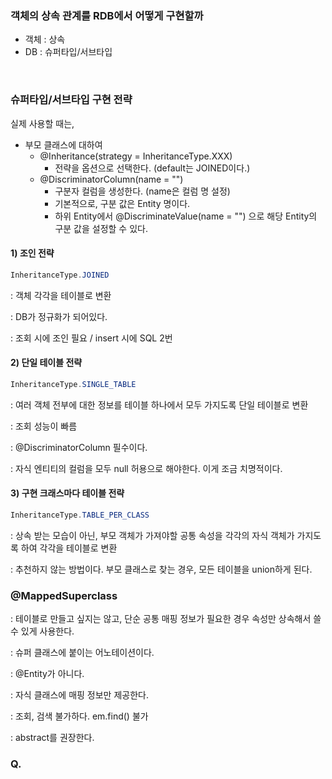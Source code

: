 ### 객체의 상속 관계를 RDB에서 어떻게 구현할까

- 객체 : 상속
- DB : 슈퍼타입/서브타입



<br />

### 슈퍼타입/서브타입 구현 전략

실제 사용할 때는, 

- 부모 클래스에 대하여 
  - @Inheritance(strategy = InheritanceType.XXX)
    - 전략을 옵션으로 선택한다. (default는 JOINED이다.)
  - @DiscriminatorColumn(name = "")
    - 구분자 컬럼을 생성한다. (name은 컬럼 명 설정)
    - 기본적으로, 구분 값은 Entity 명이다.
    - 하위 Entity에서 @DiscriminateValue(name = "") 으로 해당 Entity의 구분 값을 설정할 수 있다.



#### 1) 조인 전략

```java
InheritanceType.JOINED
```

: 객체 각각을 테이블로 변환

: DB가 정규화가 되어있다.

: 조회 시에 조인 필요 / insert 시에 SQL 2번



#### 2) 단일 테이블 전략

```java
InheritanceType.SINGLE_TABLE
```

: 여러 객체 전부에 대한 정보를 테이블 하나에서 모두 가지도록 단일 테이블로 변환

: 조회 성능이 빠름

: @DiscriminatorColumn 필수이다. 

: 자식 엔티티의 컬럼을 모두 null 허용으로 해야한다. 이게 조금 치명적이다.



#### 3) 구현 크래스마다 테이블 전략

```java
InheritanceType.TABLE_PER_CLASS
```

: 상속 받는 모습이 아닌, 부모 객체가 가져야할 공통 속성을 각각의 자식 객체가 가지도록 하여 각각을 테이블로 변환

: 추천하지 않는 방법이다. 부모 클래스로 찾는 경우, 모든 테이블을 union하게 된다.







### @MappedSuperclass

: 테이블로 만들고 싶지는 않고, 단순 공통 매핑 정보가 필요한 경우 속성만 상속해서 쓸 수 있게 사용한다.

: 슈퍼 클래스에 붙이는 어노테이션이다.

: @Entity가 아니다. 

: 자식 클래스에 매핑 정보만 제공한다.

: 조회, 검색 불가하다. em.find() 불가

: abstract를 권장한다.



### Q. 























